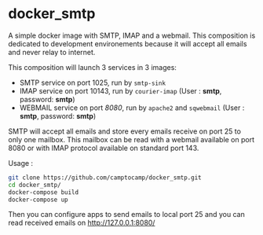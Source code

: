 # docker_smtp
A simple docker image with SMTP, IMAP and a webmail. This composition is dedicated to development environements because it will accept all emails and never relay to internet.

This composition will launch 3 services in 3 images:
* SMTP service on port 1025, run by `smtp-sink`
* IMAP service on port 10143, run by `courier-imap` (User : **smtp**, password: **smtp**)
* WEBMAIL service on port *8080*, run by `apache2` and `sqwebmail` (User : **smtp**, password: **smtp**)

SMTP will accept all emails and store every emails receive on port 25 to only one mailbox. This mailbox can be read with a webmail available on port 8080 or with IMAP protocol available on standard port 143.

Usage :

```bash
git clone https://github.com/camptocamp/docker_smtp.git
cd docker_smtp/
docker-compose build
docker-compose up
```


Then you can configure apps to send emails to local port 25 and you can read received emails on http://127.0.0.1:8080/
